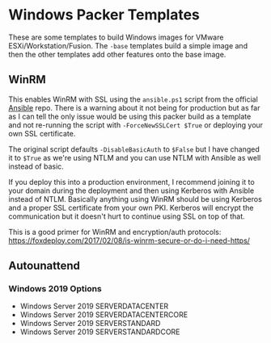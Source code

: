# Windows Packer Templates

These are some templates to build Windows images for VMware ESXi/Workstation/Fusion. The `-base` templates build a simple image and then the other templates add other features onto the base image.

## WinRM

This enables WinRM with SSL using the `ansible.ps1` script from the official [Ansible](https://github.com/ansible/ansible/blob/devel/examples/scripts/ConfigureRemotingForAnsible.ps1) repo. There is a warning about it not being for production but as far as I can tell the only issue would be using this packer build as a template and not re-running the script with `-ForceNewSSLCert $True` or deploying your own SSL certificate.

The original script defaults `-DisableBasicAuth` to `$False` but I have changed it to `$True` as we're using NTLM and you can use NTLM with Ansible as well instead of basic.

If you deploy this into a production environment, I recommend joining it to your domain during the deployment and then using Kerberos with Ansible instead of NTLM. Basically anything using WinRM should be using Kerberos and a proper SSL certificate from your own PKI. Kerberos will encrypt the communication but it doesn't hurt to continue using SSL on top of that.

This is a good primer for WinRM and encryption/auth protocols: https://foxdeploy.com/2017/02/08/is-winrm-secure-or-do-i-need-https/

## Autounattend

### Windows 2019 Options

- Windows Server 2019 SERVERDATACENTER
- Windows Server 2019 SERVERDATACENTERCORE
- Windows Server 2019 SERVERSTANDARD
- Windows Server 2019 SERVERSTANDARDCORE
